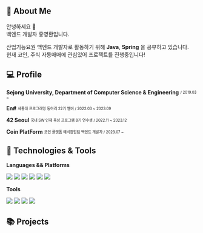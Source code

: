 
## 🚀 About Me

안녕하세요 👋 <br>
백엔드 개발자 홍영환입니다. <br>
<!-- 지식을 공유하며 소통하는 활동을 좋아하여 En# 동아리 멘토, 소프트웨어학과 멘토, 42Seoul 활동에 참여 하였습니다. <br> -->

산업기능요원 백엔드 개발자로 활동하기 위해 **Java**, **Spring** 을 공부하고 있습니다. <br>
현재 코인, 주식 자동매매에 관심있어 프로젝트를 진행중입니다!

## 💻 Profile

**Sejong University, Department of Computer Science & Engineering**   <sub><sup>/ 2019.03 ~</sup></sub>

**En#** <sub><sup> 세종대 프로그래밍 동아리 22기 멤버 / 2022.03 ~ 2023.09 <sub><sup>

**42 Seoul** <sub><sup> 국내 SW 인재 육성 프로그램 8기 연수생 / 2022.11 ~ 2023.12<sub><sup>

**Coin PlatForm** <sub><sup> 코인 플랫폼 예비창업팀 백엔드 개발자 / 2023.07 ~ <sub><sup>


## 🔧 Technologies & Tools

**Languages && Platforms**

  <span>
  <img src="https://img.shields.io/badge/Python-3776AB?style=flat&logo=Python&logoColor=white"/>
  <img src="https://img.shields.io/badge/C-A8B9CC?style=flat&logo=c&logoColor=white"/>
  <img src="https://img.shields.io/badge/JAVA-437291?style=flat&logo=openjdk&logoColor=white"/>  
  <img src="https://img.shields.io/badge/React-61DAFB?style=flat&logo=React&logoColor=white"/>
  <img src="https://img.shields.io/badge/Spring -6DB33F?style=flat&logo=spring&logoColor=white"/>
  <img src="https://img.shields.io/badge/Node.js -339933?style=flat&logo=nodedotjs&logoColor=white"/>
  </span>


**Tools**

  <span>
  <img src="https://img.shields.io/badge/AWS-232F3E?style=flat&logo=amazonaws&logoColor=white"/>
  <img src="https://img.shields.io/badge/MySQL-4479A1?style=flat&logo=mysql&logoColor=white"/>
  <img src="https://img.shields.io/badge/Git-F05032?style=flat&logo=git&logoColor=white"/>
  <img src="https://img.shields.io/badge/Figma-F24E1E?style=flat&logo=figma&logoColor=white"/>

  </span>

## 📚 Projects

<!-- ## 📊 GitHub Stats

![Your GitHub Stats](https://github-readme-stats.vercel.app/api?username=rong5026&show_icons=true&count_private=true&hide=issues) -->

